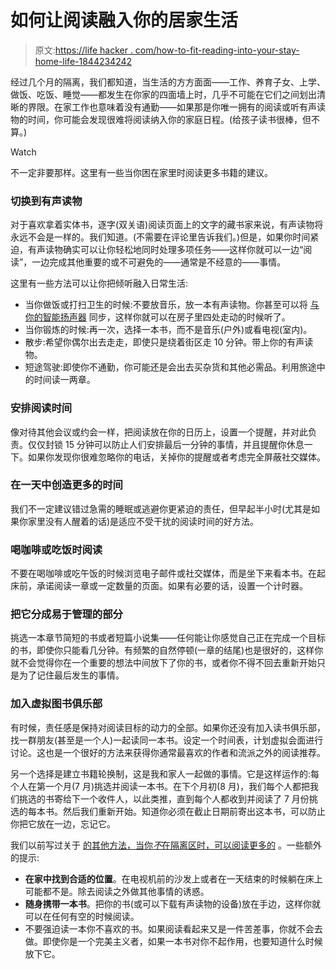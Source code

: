 # 如何让阅读融入你的居家生活

> 原文:[https://life hacker . com/how-to-fit-reading-into-your-stay-home-life-1844234242](https://lifehacker.com/how-to-fit-reading-into-your-stay-at-home-life-1844234242)

经过几个月的隔离，我们都知道，当生活的方方面面——工作、养育子女、上学、做饭、吃饭、睡觉——都发生在你家的四面墙上时，几乎不可能在它们之间划出清晰的界限。在家工作也意味着没有通勤——如果那是你唯一拥有的阅读或听有声读物的时间，你可能会发现很难将阅读纳入你的家庭日程。(给孩子读书很棒，但不算。)

Watch

不一定非要那样。这里有一些当你困在家里时阅读更多书籍的建议。

### 切换到有声读物

对于喜欢拿着实体书，逐字(双关语)阅读页面上的文字的藏书家来说，有声读物将永远不会是一样的。我们知道。(不需要在评论里告诉我们。)但是，如果你时间紧迫，有声读物确实可以让你轻松地同时处理多项任务——这样你就可以一边“阅读”，一边完成其他重要的或不可避免的——通常是不经意的——事情。

这里有一些方法可以让你把倾听融入日常生活:

*   当你做饭或打扫卫生的时候:不要放音乐，放一本有声读物。你甚至可以将 [与你的智能扬声器](https://lifehacker.com/how-to-listen-to-library-audiobooks-on-sonos-1843180910) 同步，这样你就可以在房子里四处走动的时候听了。
*   当你锻炼的时候:再一次，选择一本书，而不是音乐(户外)或看电视(室内)。
*   散步:希望你偶尔出去走走，即使只是绕着街区走 10 分钟。带上你的有声读物。
*   短途驾驶:即使你不通勤，你可能还是会出去买杂货和其他必需品。利用旅途中的时间读一两章。

### 安排阅读时间

像对待其他会议或约会一样，把阅读放在你的日历上，设置一个提醒，并对此负责。仅仅封锁 15 分钟可以防止人们安排最后一分钟的事情，并且提醒你休息一下。如果你发现你很难忽略你的电话，关掉你的提醒或者考虑完全屏蔽社交媒体。

### 在一天中创造更多的时间

我们不一定建议错过急需的睡眠或逃避你更紧迫的责任，但早起半小时(尤其是如果你家里没有人醒着的话)是适应不受干扰的阅读时间的好方法。

### 喝咖啡或吃饭时阅读

不要在喝咖啡或吃午饭的时候浏览电子邮件或社交媒体，而是坐下来看本书。在起床前，承诺阅读一章或一定数量的页面。如果有必要的话，设置一个计时器。

### 把它分成易于管理的部分

挑选一本章节简短的书或者短篇小说集——任何能让你感觉自己正在完成一个目标的书，即使你只能看几分钟。有频繁的自然停顿(一章的结尾)也是很好的，这样你就不会觉得你在一个重要的想法中间放下了你的书，或者你不得不回去重新开始只是为了记住最后发生的事情。

### 加入虚拟图书俱乐部

有时候，责任感是保持对阅读目标的动力的全部。如果你还没有加入读书俱乐部，找一群朋友(甚至是一个人)一起读同一本书。设定一个时间表，计划虚拟会面进行讨论。这也是一个很好的方法来获得你通常最喜欢的作者和流派之外的阅读推荐。

另一个选择是建立书籍轮换制，这是我和家人一起做的事情。它是这样运作的:每个人在第一个月(7 月)挑选并阅读一本书。在下个月初(8 月)，我们每个人都把我们挑选的书寄给下一个收件人，以此类推，直到每个人都收到并阅读了 7 月份挑选的每本书。然后我们重新开始。知道你必须在截止日期前寄出这本书，可以防止你把它放在一边，忘记它。

我们以前写过关于 [的其他方法，当你*不*在隔离区时，可以阅读更多的](https://lifehacker.com/how-i-tricked-myself-into-reading-more-books-1792775150) 。一些额外的提示:

*   **在家中找到合适的位置**。在电视机前的沙发上或者在一天结束的时候躺在床上可能都不是。除去阅读之外做其他事情的诱惑。
*   **随身携带一本书**。把你的书(或可以下载有声读物的设备)放在手边，这样你就可以在任何有空的时候阅读。
*   不要强迫读一本你不喜欢的书。如果阅读看起来又是一件苦差事，你就不会去做。即使你是一个完美主义者，如果一本书对你不起作用，也要知道什么时候放下它。